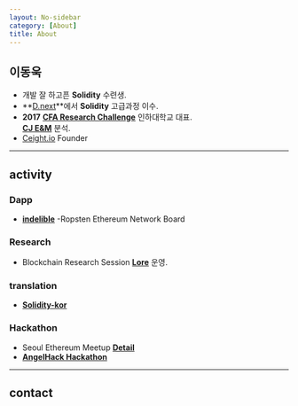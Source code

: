 ```yaml
---
layout: No-sidebar
category: [About]
title: About
---
```


## 이동욱
  - 개발 잘 하고픈 **Solidity** 수련생.
  - **[D.next](https://campus.dnext.co/)**에서 **Solidity** 고급과정 이수.
  - **2017** **[CFA Research Challenge](https://www.cfainstitute.org/societies/challenge)** 인하대학교 대표.  
  **[CJ E&M](https://1drv.ms/b/s!AnqMWEEqb4B_jVJfmRDrNt8ZbhVZ)** 분석.
  - [Ceight.io](http://ceight.io) Founder  

---
## activity
### **Dapp**
  - **[indelible](https://wooqii.github.io/indelible)** -Ropsten Ethereum Network Board

### **Research**
  - Blockchain Research Session **[Lore](https://wooqii.github.io)** 운영.  

### **translation**
  - **[Solidity-kor](https://github.com/solidity-korea/solidity-docs-kr)**

### **Hackathon**
  - Seoul Ethereum Meetup **[Detail](https://www.coindeskkorea.com/%ED%98%84%EC%9E%A5-%EC%96%B8%EC%A0%9C%EA%B9%8C%EC%A7%80-%ED%8A%B8%EB%A0%88%EC%9D%B4%EB%94%A9%EB%A7%8C-%ED%95%A0%ED%85%90%EA%B0%80-%EC%9D%B4%EB%8D%94%EB%A6%AC%EC%9B%80-%EB%8C%91-%EA%B0%9C%EB%B0%9C/)** 
  - **[AngelHack Hackathon](http://www.hackathon.io/angelhack-seoul-hackathon-2018)**

---
## contact
<div>
  <a href="https://www.linkedin.com/in/wooqii/" class="fa fa-linkedin fa-4x">
  
  </a>
  <a href="http://github.com/wooqii" class="fa fa-github fa-4x">
  
  </a>
  <a href="mailto:cpawookie@gmail.com" class="fa fa-google-plus-square fa-4x">
  
  </a>
</div>